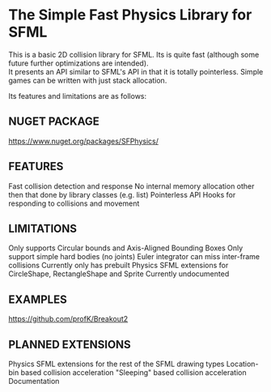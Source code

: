# The Simple Fast Physics Library for SFML

This is a basic 2D collision library for SFML.  Its is quite fast (although some future further optimizations are intended).  
It presents an API similar to SFML's API in that it is totally pointerless.  Simple games can be written with just stack allocation.

Its features and limitations are as follows:

## NUGET PACKAGE
https://www.nuget.org/packages/SFPhysics/

## FEATURES
Fast collision detection and response
No internal memory allocation other then that done by library classes (e.g. list<T>)
Pointerless API
Hooks for responding to collisions and movement

## LIMITATIONS
Only supports Circular bounds and Axis-Aligned Bounding Boxes
Only support simple hard bodies (no joints)
Euler integrator can miss inter-frame collisions
Currently only has prebuilt Physics SFML extensions for CircleShape, RectangleShape and Sprite
Currently undocumented

## EXAMPLES
https://github.com/profK/Breakout2  

## PLANNED EXTENSIONS
Physics SFML extensions for the rest of the SFML drawing types
Location-bin based collision acceleration
"Sleeping" based collision acceleration
Documentation
